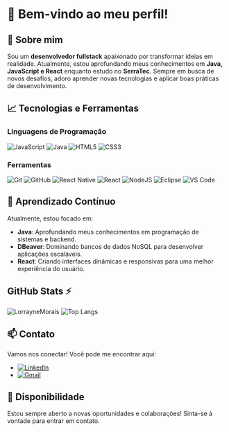 # 🌟 Bem-vindo ao meu perfil!

## 👤 Sobre mim

Sou um **desenvolvedor fullstack** apaixonado por transformar ideias em realidade. Atualmente, estou aprofundando meus conhecimentos em **Java, JavaScript e React** enquanto estudo no **SerraTec**. Sempre em busca de novos desafios, adoro aprender novas tecnologias e aplicar boas práticas de desenvolvimento.

## 📈 Tecnologias e Ferramentas

### Linguagens de Programação

![JavaScript](https://img.shields.io/badge/JavaScript-F7DF1E?style=for-the-badge&logo=javascript&logoColor=black) ![Java](https://img.shields.io/badge/Java-007396?style=for-the-badge&logo=java&logoColor=white) ![HTML5](https://img.shields.io/badge/html5-%23E34F26.svg?style=for-the-badge&logo=html5&logoColor=white) ![CSS3](https://img.shields.io/badge/css3-%231572B6.svg?style=for-the-badge&logo=css3&logoColor=white)


### Ferramentas

![Git](https://img.shields.io/badge/Git-F05032?style=for-the-badge&logo=git&logoColor=white) ![GitHub](https://img.shields.io/badge/GitHub-181717?style=for-the-badge&logo=github&logoColor=white) ![React Native](https://img.shields.io/badge/react_native-%2320232a.svg?style=for-the-badge&logo=react&logoColor=%2361DAFB) ![React](https://img.shields.io/badge/react-%2320232a.svg?style=for-the-badge&logo=react&logoColor=%2361DAFB) ![NodeJS](https://img.shields.io/badge/node.js-6DA55F?style=for-the-badge&logo=node.js&logoColor=white) ![Eclipse](https://img.shields.io/badge/Eclipse-FE7A16.svg?style=for-the-badge&logo=Eclipse&logoColor=white) ![VS Code](https://img.shields.io/badge/VS%20Code-0078d7.svg?style=for-the-badge&logo=visual-studio-code&logoColor=white)
  
## 🌱 Aprendizado Contínuo

Atualmente, estou focado em:

- **Java**: Aprofundando meus conhecimentos em programação de sistemas e backend.
- **DBeaver**: Dominando bancos de dados NoSQL para desenvolver aplicações escaláveis.
- **React**: Criando interfaces dinâmicas e responsivas para uma melhor experiência do usuário.

## GitHub Stats ⚡
![LorrayneMorais](https://github-readme-stats.vercel.app/api?username=lorraynemorais&show_icons=true&theme=radical)
![Top Langs](https://github-readme-stats.vercel.app/api/top-langs/?username=lorraynemorais&hide_progress=true&theme=radical)




## 📫 Contato

Vamos nos conectar! Você pode me encontrar aqui:

- [![LinkedIn](https://img.shields.io/badge/LinkedIn-0077B5?style=for-the-badge&logo=linkedin&logoColor=white)](https://www.linkedin.com/in/lorrayne-morais)
- [![Gmail](https://img.shields.io/badge/Gmail-333333?style=for-the-badge&logo=gmail&logoColor=red)](mailto:lorrayne.moraisb@gmail.com)

## 📅 Disponibilidade

Estou sempre aberto a novas oportunidades e colaborações! Sinta-se à vontade para entrar em contato.




